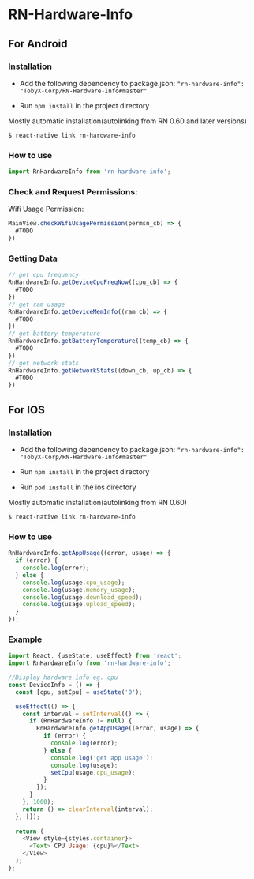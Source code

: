 # RN-Hardware-Info


## For Android

### Installation
- Add the following dependency to package.json:
  `"rn-hardware-info": "TobyX-Corp/RN-Hardware-Info#master"`
  
- Run `npm install` in the project directory

Mostly automatic installation(autolinking from RN 0.60 and later versions)

`$ react-native link rn-hardware-info`

### How to use
```javascript
import RnHardwareInfo from 'rn-hardware-info';
```
### Check and Request Permissions:

Wifi Usage Permission:
```javascript
MainView.checkWifiUsagePermission(permsn_cb) => {
  #TODO
})
```
### Getting Data
```javascript
// get cpu frequency
RnHardwareInfo.getDeviceCpuFreqNow((cpu_cb) => {
  #TODO
})
// get ram usage
RnHardwareInfo.getDeviceMemInfo((ram_cb) => {
  #TODO
})
// get battery temperature
RnHardwareInfo.getBatteryTemperature((temp_cb) => {
  #TODO
})
// get network stats
RnHardwareInfo.getNetworkStats((down_cb, up_cb) => {
  #TODO
})
```




## For IOS

### Installation
- Add the following dependency to package.json:
  `"rn-hardware-info": "TobyX-Corp/RN-Hardware-Info#master"`
  
- Run `npm install` in the project directory
 
- Run  `pod install` in the ios directory

Mostly automatic installation(autolinking from RN 0.60)

`$ react-native link rn-hardware-info`

### How to use
```javascript
RnHardwareInfo.getAppUsage((error, usage) => {
  if (error) {
    console.log(error);
  } else {
    console.log(usage.cpu_usage);
    console.log(usage.memory_usage);
    console.log(usage.download_speed);
    console.log(usage.upload_speed);
  }
});
```
### Example
```javascript
import React, {useState, useEffect} from 'react';
import RnHardwareInfo from 'rn-hardware-info';

//Display hardware info eg. cpu
const DeviceInfo = () => {
  const [cpu, setCpu] = useState('0');

  useEffect(() => {
    const interval = setInterval(() => {
      if (RnHardwareInfo != null) {
        RnHardwareInfo.getAppUsage((error, usage) => {
          if (error) {
            console.log(error);
          } else {
            console.log('get app usage');
            console.log(usage);
            setCpu(usage.cpu_usage);
          }
        });
      }
    }, 1000);
    return () => clearInterval(interval);
  }, []);
  
  return (
    <View style={styles.container}>
      <Text> CPU Usage: {cpu}%</Text>
    </View>
  );
};
```
